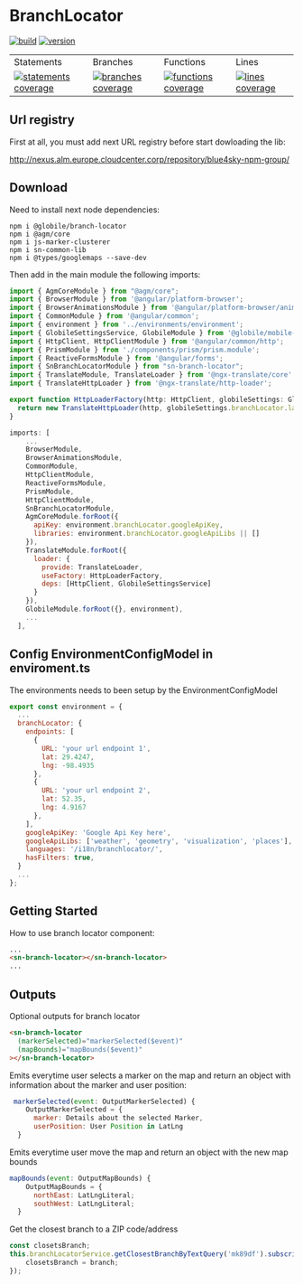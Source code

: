 # BranchLocator

<a href="https://nexus.devops.blue4sky.com/" rel="nofollow"><img id="Build" src="https://img.shields.io/badge/Build-OK-green.svg" alt="build"></a>
<a href="https://nexus.devops.blue4sky.com/" rel="nofollow"><img id="Version" src="https://img.shields.io/badge/Version-1.0.22-green.svg" alt="version"></a>

<table id="Coverage">
<tr><td>Statements</td><td>Branches</td><td>Functions</td><td>Lines</td></tr>
<tr>
<td>
<a href="https://nexus.devops.blue4sky.com/" rel="nofollow"><img id="Statements" src="https://img.shields.io/badge/Coverage-91.64%25-green.svg" alt="statements coverage"></a>
</td>
<td>
<a href="https://nexus.devops.blue4sky.com/" rel="nofollow"><img id="Branches" src="https://img.shields.io/badge/Coverage-80.26%25-green.svg" alt="branches coverage"></a>
</td>
<td>
<a href="https://nexus.devops.blue4sky.com/" rel="nofollow"><img id="Functions" src="https://img.shields.io/badge/Coverage-85.39%25-green.svg" alt="functions coverage"></a>
</td>
<td>
<a href="https://nexus.devops.blue4sky.com/" rel="nofollow"><img id="Lines" src="https://img.shields.io/badge/Coverage-91.39%25-green.svg" alt="lines coverage"></a>
</td>
</tr>
</table>

## Url registry

First at all, you must add next URL registry before start dowloading the lib:

http://nexus.alm.europe.cloudcenter.corp/repository/blue4sky-npm-group/

## Download

Need to install next node dependencies:

```npm
npm i @globile/branch-locator
npm i @agm/core
npm i js-marker-clusterer
npm i sn-common-lib
npm i @types/googlemaps --save-dev
```

Then add in the main module the following imports:

```typescript
import { AgmCoreModule } from "@agm/core";
import { BrowserModule } from '@angular/platform-browser';
import { BrowserAnimationsModule } from '@angular/platform-browser/animations';
import { CommonModule } from '@angular/common';
import { environment } from '../environments/environment';
import { GlobileSettingsService, GlobileModule } from '@globile/mobile-services';
import { HttpClient, HttpClientModule } from '@angular/common/http';
import { PrismModule } from './components/prism/prism.module';
import { ReactiveFormsModule } from '@angular/forms';
import { SnBranchLocatorModule } from "sn-branch-locator";
import { TranslateModule, TranslateLoader } from '@ngx-translate/core';
import { TranslateHttpLoader } from '@ngx-translate/http-loader';

export function HttpLoaderFactory(http: HttpClient, globileSettings: GlobileSettingsService) {
  return new TranslateHttpLoader(http, globileSettings.branchLocator.languages, '.json');
}
```

```js
imports: [
    ...
    BrowserModule,
    BrowserAnimationsModule,
    CommonModule,
    HttpClientModule,
    ReactiveFormsModule,
    PrismModule,
    HttpClientModule,
    SnBranchLocatorModule,
    AgmCoreModule.forRoot({
      apiKey: environment.branchLocator.googleApiKey,
      libraries: environment.branchLocator.googleApiLibs || []
    }),
    TranslateModule.forRoot({
      loader: {
        provide: TranslateLoader,
        useFactory: HttpLoaderFactory,
        deps: [HttpClient, GlobileSettingsService]
      }
    }),
    GlobileModule.forRoot({}, environment),
    ...
  ],
```

## Config EnvironmentConfigModel in enviroment.ts

The environments needs to been setup by the EnvironmentConfigModel

```js
export const environment = {
  ...
  branchLocator: {
    endpoints: [
      {
        URL: 'your url endpoint 1',
        lat: 29.4247,
        lng: -98.4935
      },
      {
        URL: 'your url endpoint 2',
        lat: 52.35,
        lng: 4.9167
      },
    ],
    googleApiKey: 'Google Api Key here',
    googleApiLibs: ['weather', 'geometry', 'visualization', 'places'],
    languages: '/i18n/branchlocator/',
    hasFilters: true,
  }
  ...
};
```

## Getting Started

How to use branch locator component:

```html
...
<sn-branch-locator></sn-branch-locator>
...
```

## Outputs

Optional outputs for branch locator

```html
<sn-branch-locator
  (markerSelected)="markerSelected($event)"
  (mapBounds)="mapBounds($event)"
></sn-branch-locator>
```

Emits everytime user selects a marker on the map and return an object with information about the
marker and user position:

```js
 markerSelected(event: OutputMarkerSelected) {
    OutputMarkerSelected = {
      marker: Details about the selected Marker,
      userPosition: User Position in LatLng
  }
```

Emits everytime user move the map and return an object with the new map bounds

```js
mapBounds(event: OutputMapBounds) {
    OutputMapBounds = {
      northEast: LatLngLiteral;
      southWest: LatLngLiteral;
  }
```

Get the closest branch to a ZIP code/address

```js
const closetsBranch;
this.branchLocatorService.getClosestBranchByTextQuery('mk89df').subscribe(branch => {
    closetsBranch = branch;
});
```
